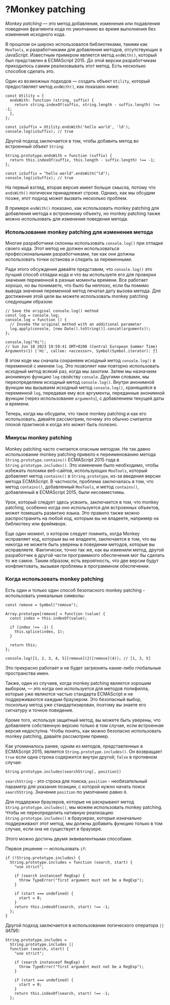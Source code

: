 # ?Monkey patching

_Monkey patching_ — это метод добавления, изменения или подавления поведения фрагмента кода по умолчанию во время выполнения без изменения исходного кода.

В прошлом он широко использовался библиотеками, такими как `MooTools`, и разработчиками для добавления методов, отсутствующих в JavaScript. Известным примером является метод `endWith()`, который был представлен в ECMAScript 2015. До этой версии разработчикам приходилось самим реализовывать этот метод. Есть несколько способов сделать это.

Один из возможных подходов — создать объект `Utility`, который предоставляет метод `endWith()`, как показано ниже:

~~~
const Utility = {
  endsWith: function (string, suffix) {
    return string.indexOf(suffix, string.length - suffix.length) !== -1;
  },
};

const isSuffix = Utility.endsWith('hello world', 'ld');
console.log(isSuffix); // true
~~~

Другой подход заключается в том, чтобы добавить метод во встроенный объект `String`:

~~~
String.prototype.endsWith = function (suffix) {
  return this.indexOf(suffix, this.length - suffix.length) !== -1;
};

const isSuffix = "hello world".endsWith("ld");
console.log(isSuffix); // true
~~~

На первый взгляд, вторая версия имеет больше смысла, потому что `endsWith()` логически принадлежит строке. Однако, как мы обсудим позже, этот подход может вызвать несколько проблем.

В примере `endWith()` показано, как использовать monkey patching для добавления метода к встроенному объекту, но monkey patching также можно использовать для изменения поведения метода.

### Использование monkey patching для изменения метода

Многие разработчики склонны использовать `console.log()` при отладке своего кода. Этот метод не должен использоваться профессиональными разработчиками, так как они должны использовать точки останова и следить за переменными.

Ради этого обсуждения давайте представим, что `console.log()` это лучший способ отладки кода и что вы используете его для проверки значения переменной в разные моменты времени. Все работает хорошо, но вы понимаете, что было бы неплохо, если бы помимо вывода значения переменной метод печатал дату вызова метода. Для достижения этой цели вы можете использовать monkey patching следующим образом:

~~~
// Save the original console.log() method
const log = console.log;
console.log = function () {
  // Invoke the original method with an additional parameter
  log.apply(console, [new Date().toString()].concat(arguments));
};

console.log("Hi");
// Sun Jun 18 2023 19:59:41 GMT+0200 (Central European Summer Time) Arguments(1) ['Hi', callee: <accessor>, Symbol(Symbol.iterator): ƒ]
~~~

В этом коде мы сначала сохраняем исходный метод `console.log()` в переменной с именем `log`. Это позволяет нам повторно использовать исходный метод всякий раз, когда мы захотим. Затем мы назначаем анонимную функцию `log` свойству `console`. Другими словами, мы переопределяем исходный метод `console.log()`. Внутри анонимной функции мы вызываем исходный метод `console.log()`, хранящийся в переменной `log`, передавая ему все аргументы, переданные анонимной функции (через использование `arguments`), с добавлением текущей даты и времени.

Теперь, когда мы обсудили, что такое monkey patching и как его использовать, давайте рассмотрим, почему это обычно считается плохой практикой и когда это может быть полезно.

### Минусы monkey patching

Monkey patching часто считается опасным методом. Не так давно использование monkey patching привело к переименованию метода `String.prototype.contains()` ECMAScript 2015 года в `String.prototype.includes()`. Это изменение было необходимо, чтобы избежать поломки веб-сайтов, использующих `MooTools`, который добавляет метод `contains()` в `String.prototype`, из-за введения версии метода ECMAScript. В частности, проблема заключалась в том, что метод `contains()`, добавленный `MooTools`, и метод `contains()`, добавленный в ECMAScript 2015, были несовместимы.

Урок, который следует здесь усвоить, заключается в том, что monkey patching, особенно когда оно используется для встроенных объектов, может помешать развитию языка. Это правило также можно распространить на любой код, которым вы не владеете, например на библиотеку или фреймворк.

Еще один момент, о котором следует помнить, когда Monkey исправляет код, которым вы не владеете, заключается в том, что вы никогда не можете быть уверены в поведении методов, которые вы исправляете. Фактически, точно так же, как вы изменили метод, другой разработчик в другой части программного обеспечения мог бы сделать то же самое. Таким образом, есть вероятность, что две версии будут конфликтовать, вызывая проблемы в программном обеспечении.

### Когда использовать monkey patching

Есть один и только один способ безопасного monkey patching - использовать уникальные символы:

~~~
const remove = Symbol("remove");

Array.prototype[remove] = function (value) {
  const index = this.indexOf(value);

  if (index !== -1) {
    this.splice(index, 1);
  }

  return this;
};

console.log([1, 2, 3, 4, 5][remove](2)[remove](4)); // [1, 3, 5]
~~~

Это прекрасно работает и не будет загрязнять какие-либо глобальные пространства имен.

Также, один из случаев, когда monkey patching является хорошим выбором, — это когда оно используется для методов полифилла, которые уже являются частью стандарта ECMAScript и не поддерживаются каждым браузером. Это безопасный выбор, поскольку метод уже стандартизирован, поэтому вы знаете его сигнатуру и точное поведение.

Кроме того, используя защитный метод, вы можете быть уверены, что добавляете собственную версию только в том случае, если встроенная версия недоступна. Чтобы понять, как можно безопасно использовать monkey patching, давайте рассмотрим пример.

Как упоминалось ранее, одним из методов, представленных в ECMAScript 2015, является `String.prototype.includes()`. Он возвращает `true` если одна строка содержится внутри другой; `false` в противном случае:

~~~
String.prototype.includes(searchString[, position])
~~~

`searchString` - это строка для поиска, `position` - необязательный параметр для указания позиции, с которой нужно начать поиск `searchString`. Значение `position` по умолчанию равно `0`.

Для поддержки браузеров, которые не раскрывают метод `String.prototype.includes()`, мы можем использовать monkey patching. Чтобы не переопределить нативную реализацию `String.prototype.includes()` в браузерах, которые изначально поддерживают этот метод, мы должны добавить функцию только в том случае, если она не существует в браузере.

Этого можно достичь двумя эквивалентными способами.

Первое решение — использовать `if`:

~~~
if (!String.prototype.includes) {
  String.prototype.includes = function (search, start) {
    "use strict";

    if (search instanceof RegExp) {
      throw TypeError("first argument must not be a RegExp");
    }

    if (start === undefined) {
      start = 0;
    }
    return this.indexOf(search, start) !== -1;
  };
}
~~~

Другой подход заключается в использовании логического оператора `||` (ИЛИ):

~~~
String.prototype.includes =
  String.prototype.includes ||
  function (search, start) {
    "use strict";

    if (search instanceof RegExp) {
      throw TypeError("first argument must not be a RegExp");
    }

    if (start === undefined) {
      start = 0;
    }
    return this.indexOf(search, start) !== -1;
  };
~~~
